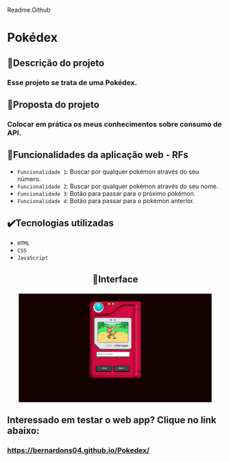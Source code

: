 Readme.Github

# Pokédex

## 📱Descrição do projeto

### Esse projeto se trata de uma Pokédex.

## 🎯Proposta do projeto

### Colocar em prática os meus conhecimentos sobre consumo de API.

## 🔨Funcionalidades da aplicação web - RFs

- `Funcionalidade 1`: Buscar por qualquer pokémon através do seu número.
- `Funcionalidade 2`: Buscar por qualquer pokémon através do seu nome.
- `Funcionalidade 3`: Botão para passar para o próximo pokémon.
- `Funcionalidade 4`: Botão para passar para o pokémon anterior.

## ✔️Tecnologias utilizadas

- `HTML`
- `CSS`
- `JavaScript`

## <p align="center">📱Interface</p>

<p align="center">
<img src="images/pokedex2.png" width="450px" align="center">
</p>

## Interessado em testar o web app? Clique no link abaixo:
### https://bernardons04.github.io/Pokedex/
